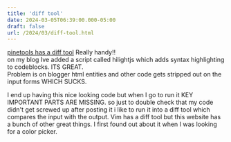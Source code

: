 ```yaml
---
title: 'diff tool'
date: 2024-03-05T06:39:00.000-05:00
draft: false
url: /2024/03/diff-tool.html
---
```


[pinetools has a diff tool](https://pinetools.com/diff-compare-files) Really handy!!  
on my blog Ive added a script called hilightjs which adds syntax highlighting to codeblocks. ITS GREAT.  
Problem is on blogger html entities and other code gets stripped out on the input forms WHICH SUCKS.

I end up having this nice looking code but when I go to run it KEY IMPORTANT PARTS ARE MISSING. so just to double check that my code didn't get screwed up after posting it i like to run it into a diff tool which compares the input with the output. Vim has a diff tool but this website has a bunch of other great things. I first found out about it when I was looking for a color picker.